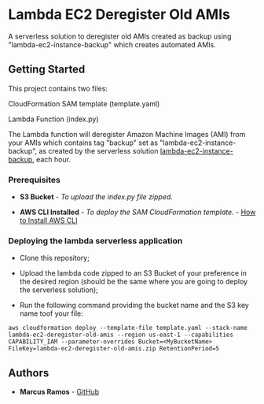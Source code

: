 # Lambda EC2 Deregister Old AMIs

A serverless solution to deregister old AMIs created as backup using "lambda-ec2-instance-backup" which creates automated AMIs.

## Getting Started

This project contains two files:

CloudFormation SAM template (template.yaml)

Lambda Function (index.py)

The Lambda function will deregister Amazon Machine Images (AMI) from your AMIs which contains tag "backup" set as "lambda-ec2-instance-backup", as created by the serverless solution [lambda-ec2-instance-backup](https://github.com/mvinii94/lambda-ec2-instance-backup), each hour.

### Prerequisites

* **S3 Bucket** - *To upload the index.py file zipped.* 

* **AWS CLI Installed** - *To deploy the SAM CloudFormation template.* - [How to Install AWS CLI](http://docs.aws.amazon.com/cli/latest/userguide/installing.html)

### Deploying the lambda serverless application

* Clone this repository;

* Upload the lambda code zipped to an S3 Bucket of your preference in the desired region (should be the same where you are going to deploy the serverless solution);

* Run the following command providing the bucket name and the S3 key name toof your file:

```
aws cloudformation deploy --template-file template.yaml --stack-name lambda-ec2-deregister-old-amis --region us-east-1 --capabilities CAPABILITY_IAM --parameter-overrides Bucket=<MyBucketName> FileKey=lambda-ec2-deregister-old-amis.zip RetentionPeriod=5
```

## Authors

* **Marcus Ramos** - [GitHub](https://github.com/mvinii94/)

